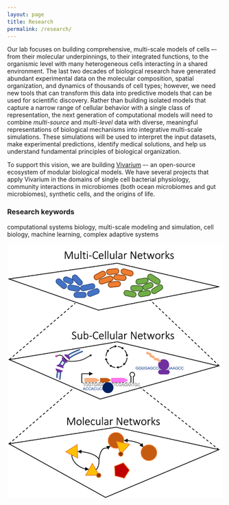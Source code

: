 ```yaml
---
layout: page
title: Research
permalink: /research/
---
```


Our lab focuses on building comprehensive, multi-scale models of cells –- from their molecular underpinnings, 
to their integrated functions, to the organismic level with many heterogeneous cells interacting in a shared environment. 
The last two decades of biological research have generated abundant experimental data on the molecular composition, 
spatial organization, and dynamics of thousands of cell types; however, we need new tools that can transform this data 
into predictive models that can be used for scientific discovery. Rather than building isolated models that capture a 
narrow range of cellular behavior with a single class of representation, the next generation of computational models 
will need to combine *multi-source* and *multi-level* data with diverse, meaningful representations of biological 
mechanisms into integrative multi-scale simulations. These simulations will be used to interpret the input datasets, 
make experimental predictions, identify medical solutions, and help us understand fundamental principles of biological 
organization.

To support this vision, we are building [Vivarium](https://vivarium-collective.github.io) –- an open-source 
ecosystem of modular biological models. We have several projects that apply Vivarium in the domains of single cell 
bacterial physiology, community interactions in microbiomes (both ocean microbiomes and gut microbiomes), 
synthetic cells, and the origins of life.


### Research keywords
computational systems biology, 
multi-scale modeling and simulation, 
cell biology,
machine learning, 
complex adaptive systems 

![MultiscaleNetwork](https://raw.githubusercontent.com/eagmon/eagmon.github.io/master/images/multiscale_network.png)
